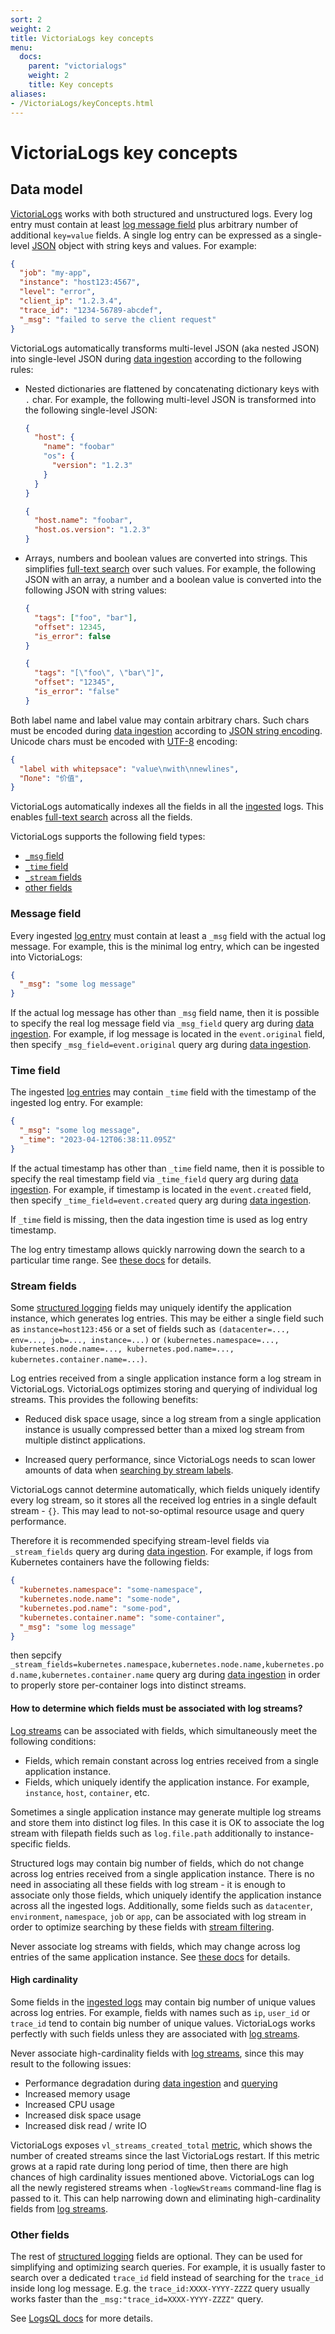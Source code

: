 ```yaml
---
sort: 2
weight: 2
title: VictoriaLogs key concepts
menu:
  docs:
    parent: "victorialogs"
    weight: 2
    title: Key concepts
aliases:
- /VictoriaLogs/keyConcepts.html
---
```


# VictoriaLogs key concepts

## Data model

[VictoriaLogs](https://docs.victoriametrics.com/victorialogs/) works with both structured and unstructured logs.
Every log entry must contain at least [log message field](#message-field) plus arbitrary number of additional `key=value` fields.
A single log entry can be expressed as a single-level [JSON](https://www.json.org/json-en.html) object with string keys and values.
For example:

```json
{
  "job": "my-app",
  "instance": "host123:4567",
  "level": "error",
  "client_ip": "1.2.3.4",
  "trace_id": "1234-56789-abcdef",
  "_msg": "failed to serve the client request"
}
```

VictoriaLogs automatically transforms multi-level JSON (aka nested JSON) into single-level JSON
during [data ingestion](https://docs.victoriametrics.com/victorialogs/data-ingestion/) according to the following rules:

- Nested dictionaries are flattened by concatenating dictionary keys with `.` char. For example, the following multi-level JSON
  is transformed into the following single-level JSON:

  ```json
  {
    "host": {
      "name": "foobar"
      "os": {
        "version": "1.2.3"
      }
    }
  }
  ```

  ```json
  {
    "host.name": "foobar",
    "host.os.version": "1.2.3"
  }
  ```

- Arrays, numbers and boolean values are converted into strings. This simplifies [full-text search](https://docs.victoriametrics.com/victorialogs/logsql/) over such values.
  For example, the following JSON with an array, a number and a boolean value is converted into the following JSON with string values:

  ```json
  {
    "tags": ["foo", "bar"],
    "offset": 12345,
    "is_error": false
  }
  ```

  ```json
  {
    "tags": "[\"foo\", \"bar\"]",
    "offset": "12345",
    "is_error": "false"
  }
  ```

Both label name and label value may contain arbitrary chars. Such chars must be encoded
during [data ingestion](https://docs.victoriametrics.com/victorialogs/data-ingestion/)
according to [JSON string encoding](https://www.rfc-editor.org/rfc/rfc7159.html#section-7).
Unicode chars must be encoded with [UTF-8](https://en.wikipedia.org/wiki/UTF-8) encoding:

```json
{
  "label with whitepsace": "value\nwith\nnewlines",
  "Поле": "价值",
}
```

VictoriaLogs automatically indexes all the fields in all the [ingested](https://docs.victoriametrics.com/victorialogs/data-ingestion/) logs.
This enables [full-text search](https://docs.victoriametrics.com/victorialogs/logsql/) across all the fields.

VictoriaLogs supports the following field types:

* [`_msg` field](#message-field)
* [`_time` field](#time-field)
* [`_stream` fields](#stream-fields)
* [other fields](#other-fields)


### Message field

Every ingested [log entry](#data-model) must contain at least a `_msg` field with the actual log message. For example, this is the minimal
log entry, which can be ingested into VictoriaLogs:

```json
{
  "_msg": "some log message"
}
```

If the actual log message has other than `_msg` field name, then it is possible to specify the real log message field
via `_msg_field` query arg during [data ingestion](https://docs.victoriametrics.com/victorialogs/data-ingestion/).
For example, if log message is located in the `event.original` field, then specify `_msg_field=event.original` query arg
during [data ingestion](https://docs.victoriametrics.com/victorialogs/data-ingestion/).

### Time field

The ingested [log entries](#data-model) may contain `_time` field with the timestamp of the ingested log entry.
For example:

```json
{
  "_msg": "some log message",
  "_time": "2023-04-12T06:38:11.095Z"
}
```

If the actual timestamp has other than `_time` field name, then it is possible to specify the real timestamp
field via `_time_field` query arg during [data ingestion](https://docs.victoriametrics.com/victorialogs/data-ingestion/).
For example, if timestamp is located in the `event.created` field, then specify `_time_field=event.created` query arg
during [data ingestion](https://docs.victoriametrics.com/victorialogs/data-ingestion/).

If `_time` field is missing, then the data ingestion time is used as log entry timestamp.

The log entry timestamp allows quickly narrowing down the search to a particular time range.
See [these docs](https://docs.victoriametrics.com/victorialogs/logsql/#time-filter) for details.

### Stream fields

Some [structured logging](#data-model) fields may uniquely identify the application instance, which generates log entries.
This may be either a single field such as `instance=host123:456` or a set of fields such as
`(datacenter=..., env=..., job=..., instance=...)` or
`(kubernetes.namespace=..., kubernetes.node.name=..., kubernetes.pod.name=..., kubernetes.container.name=...)`.

Log entries received from a single application instance form a log stream in VictoriaLogs.
VictoriaLogs optimizes storing and querying of individual log streams. This provides the following benefits:

- Reduced disk space usage, since a log stream from a single application instance is usually compressed better
  than a mixed log stream from multiple distinct applications.

- Increased query performance, since VictoriaLogs needs to scan lower amounts of data
  when [searching by stream labels](https://docs.victoriametrics.com/victorialogs/logsql/#stream-filter).

VictoriaLogs cannot determine automatically, which fields uniquely identify every log stream,
so it stores all the received log entries in a single default stream - `{}`.
This may lead to not-so-optimal resource usage and query performance.

Therefore it is recommended specifying stream-level fields via `_stream_fields` query arg
during [data ingestion](https://docs.victoriametrics.com/victorialogs/data-ingestion/).
For example, if logs from Kubernetes containers have the following fields:

```json
{
  "kubernetes.namespace": "some-namespace",
  "kubernetes.node.name": "some-node",
  "kubernetes.pod.name": "some-pod",
  "kubernetes.container.name": "some-container",
  "_msg": "some log message"
}
```

then sepcify `_stream_fields=kubernetes.namespace,kubernetes.node.name,kubernetes.pod.name,kubernetes.container.name`
query arg during [data ingestion](https://docs.victoriametrics.com/victorialogs/data-ingestion/) in order to properly store
per-container logs into distinct streams.

#### How to determine which fields must be associated with log streams?

[Log streams](#stream-fields) can be associated with fields, which simultaneously meet the following conditions:

- Fields, which remain constant across log entries received from a single application instance.
- Fields, which uniquely identify the application instance. For example, `instance`, `host`, `container`, etc.

Sometimes a single application instance may generate multiple log streams and store them into distinct log files.
In this case it is OK to associate the log stream with filepath fields such as `log.file.path` additionally to instance-specific fields.

Structured logs may contain big number of fields, which do not change across log entries received from a single application instance.
There is no need in associating all these fields with log stream - it is enough to associate only those fields, which uniquely identify
the application instance across all the ingested logs. Additionally, some fields such as `datacenter`, `environment`, `namespace`, `job` or `app`,
can be associated with log stream in order to optimize searching by these fields with [stream filtering](https://docs.victoriametrics.com/victorialogs/logsql/#stream-filter).

Never associate log streams with fields, which may change across log entries of the same application instance. See [these docs](#high-cardinality) for details.

#### High cardinality

Some fields in the [ingested logs](#data-model) may contain big number of unique values across log entries.
For example, fields with names such as `ip`, `user_id` or `trace_id` tend to contain big number of unique values.
VictoriaLogs works perfectly with such fields unless they are associated with [log streams](#stream-fields).

Never associate high-cardinality fields with [log streams](#stream-fields), since this may result
to the following issues:

- Performance degradation during [data ingestion](https://docs.victoriametrics.com/victorialogs/data-ingestion/)
  and [querying](https://docs.victoriametrics.com/victorialogs/querying/)
- Increased memory usage
- Increased CPU usage
- Increased disk space usage
- Increased disk read / write IO

VictoriaLogs exposes `vl_streams_created_total` [metric](https://docs.victoriametrics.com/victorialogs/#monitoring),
which shows the number of created streams since the last VictoriaLogs restart. If this metric grows at a rapid rate
during long period of time, then there are high chances of high cardinality issues mentioned above.
VictoriaLogs can log all the newly registered streams when `-logNewStreams` command-line flag is passed to it.
This can help narrowing down and eliminating high-cardinality fields from [log streams](#stream-fields).

### Other fields

The rest of [structured logging](#data-model) fields are optional. They can be used for simplifying and optimizing search queries.
For example, it is usually faster to search over a dedicated `trace_id` field instead of searching for the `trace_id` inside long log message.
E.g. the `trace_id:XXXX-YYYY-ZZZZ` query usually works faster than the `_msg:"trace_id=XXXX-YYYY-ZZZZ"` query.

See [LogsQL docs](https://docs.victoriametrics.com/victorialogs/logsql/) for more details.

